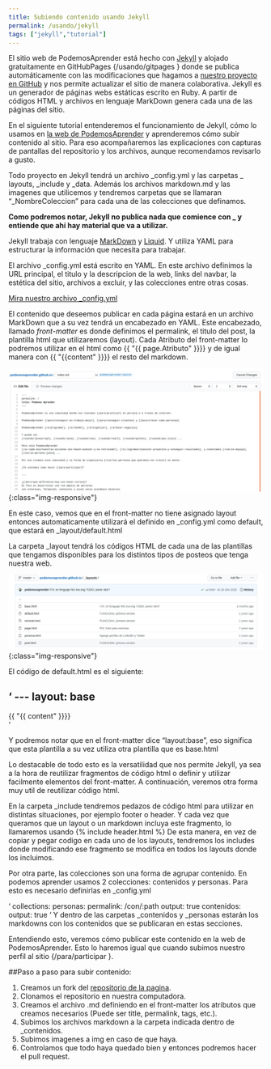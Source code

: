 ```yaml
---
title: Subiendo contenido usando Jekyll
permalink: /usando/jekyll
tags: ["jekyll","tutorial"]
---
```



El sitio web de PodemosAprender está hecho con [Jekyll](https://jekyllrb.com/) y alojado gratuitamente en GitHubPages {/usando/gitpages } donde se publica automáticamente con las modificaciones que hagamos a [nuestro proyecto en GitHub](https://github.com/podemosaprender/podemosaprender.github.io) y nos permite actualizar el sitio de manera colaborativa.
Jekyll es un generador de páginas webs estáticas escrito en Ruby. A partir de códigos HTML y archivos en lenguaje MarkDown genera cada una de las páginas del sitio.


En el siguiente tutorial entenderemos el funcionamiento de Jekyll, cómo lo usamos en [la web de PodemosAprender](http://podemosaprender.org) y aprenderemos cómo subir contenido al sitio. Para eso acompañaremos las explicaciones con capturas de pantallas del repositorio y los archivos, aunque recomendamos revisarlo a gusto.

Todo proyecto en Jekyll tendrá un archivo _config.yml y las carpetas _ layouts, _include y _data. Además los archivos markdown.md y las imagenes que utilicemos y tendremos carpetas que se llamaran “_NombreColeccion” para cada una de las colecciones que definamos.

__Como podremos notar, Jekyll no publica nada que comience con _ y entiende que ahí hay material que va a utilizar.__

Jekyll trabaja con lenguaje [MarkDown](https://markdown.es/) y [Liquid](https://shopify.github.io/liquid/). Y utiliza YAML para estructurar la información que necesita para trabajar.

El archivo _config.yml está escrito en YAML. En este archivo definimos la URL principal, el titulo y la descripcion de la web, links del navbar, la estética del sitio, archivos a excluir, y las colecciones entre otras cosas. 

[Mira nuestro archivo _config.yml](https://github.com/podemosaprender/podemosaprender.github.io/blob/master/_config.yml)

El contenido que deseemos publicar en cada página estará en un archivo MarkDown que a su vez tendrá un encabezado en YAML. Este encabezado, llamado *front-matter* es donde definimos el permalink, el titulo del post, la plantilla html que utilizaremos (layout).
Cada Atributo del front-matter lo podremos utilizar en el html como {{ "{{ page.Atributo" }}}} y de igual manera con {{ "{{content" }}}} el resto del markdown.

![La página como la escribimos en Markdown](/img/Jekyll1.jpg){:class="img-responsive"}

En este caso, vemos que en el front-matter no tiene asignado layout entonces automaticamente utilizará el definido en _config.yml como default, que estará en _layout/default.html

La carpeta _layout tendrá los códigos HTML de cada una de las plantillas que tengamos disponibles para los distintos tipos de posteos que tenga nuestra web.

![Archivos en la carpeta _layouts](/img/Jekyll2.jpg){:class="img-responsive"}

El código de default.html es el siguiente: 

‘ ---
layout: base
---
<div class="intro-header"></div>
<div role="main" class="container">
  {{ "{{ content" }}}}
</div> ‘

Y podremos notar que en el front-matter dice “layout:base”, eso significa que esta plantilla a su vez utiliza otra plantilla que es base.html

Lo destacable de todo esto es la versatilidad que nos permite Jekyll, ya sea a la hora de reutilizar fragmentos de código html o definir y utilizar facilmente elementos del front-matter. A continuación, veremos otra forma muy util de reutilizar código html.

En la carpeta _include tendremos pedazos de código html para utilizar en distintas situaciones, por ejemplo footer o header. Y cada vez que queramos que un layout o un markdown incluya este fragmento, lo llamaremos usando {% include header.html %}
De esta manera, en vez de copiar y pegar codigo en cada uno de los layouts, tendremos los includes donde modificando ese fragmento se modifica en todos los layouts donde los incluimos.

Por otra parte, las colecciones son una forma de agrupar contenido. En podemos aprender usamos 2 colecciones: contenidos y personas. Para esto es necesario definirlas en _config.yml

‘ collections:
   personas:
     permalink: /con/:path
     output: true
   contenidos:
     output: true
‘
Y dentro de las carpetas _contenidos y _personas estarán los markdowns con los contenidos que se publicaran en estas secciones. 

Entendiendo esto, veremos cómo publicar este contenido en la web de PodemosAprender. Esto lo haremos igual que cuando subimos nuestro perfil al sitio {/para/participar }.

##Paso a paso para subir contenido:
1. Creamos un fork del [repositorio de la pagina](https://github.com/podemosaprender/podemosaprender.github.io).
2. Clonamos el repositorio en nuestra computadora.
3. Creamos el archivo .md definiendo en el front-matter los atributos que creamos necesarios (Puede ser title, permalink, tags, etc.).
4. Subimos los archivos markdown a la carpeta indicada dentro de _contenidos.
5. Subimos imagenes a img en caso de que haya.
6. Controlamos que todo haya quedado bien y entonces podremos hacer el pull request.
